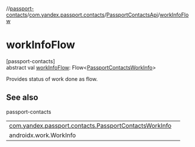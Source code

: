 //[passport-contacts](../../../index.md)/[com.yandex.passport.contacts](../index.md)/[PassportContactsApi](index.md)/[workInfoFlow](work-info-flow.md)

# workInfoFlow

[passport-contacts]\
abstract val [workInfoFlow](work-info-flow.md): Flow&lt;[PassportContactsWorkInfo](../-passport-contacts-work-info/index.md)&gt;

Provides status of work done as flow.

## See also

passport-contacts

| | |
|---|---|
| [com.yandex.passport.contacts.PassportContactsWorkInfo](../-passport-contacts-work-info/index.md) |  |
| androidx.work.WorkInfo |  |
